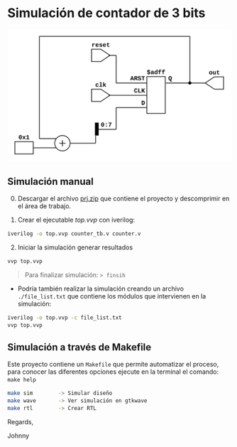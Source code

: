 # Simulación de contador de 3 bits

![RTL del contador](./counter.png)

## Simulación manual

0. Descargar el archivo [prj.zip](./prj.zip) que contiene el proyecto y descomprimir en el área de trabajo.

1. Crear el ejecutable *top.vvp* con iverilog:
```bash
iverilog -o top.vvp counter_tb.v counter.v
```

2. Iniciar la simulación generar resultados
```bash
vvp top.vvp
```
> Para finalizar simulación: `> finsih`

* Podría también realizar la simulación creando un archivo
`./file_list.txt` que contiene los módulos que intervienen en la simulación:

```bash
iverilog -o top.vvp -c file_list.txt
vvp top.vvp
```

## Simulación a través de Makefile

Este proyecto contiene un `Makefile` que permite automatizar el proceso, para conocer
las diferentes opciones ejecute en la terminal el comando: `make help`

```bash
make sim        -> Simular diseño
make wave       -> Ver simulación en gtkwave
make rtl        -> Crear RTL
```

Regards,

Johnny
